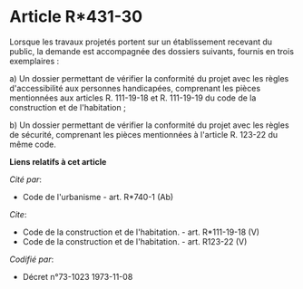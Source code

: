 # Article R*431-30

Lorsque les travaux projetés portent sur un établissement recevant du public, la demande est accompagnée des dossiers
suivants, fournis en trois exemplaires :

a) Un dossier permettant de vérifier la conformité du projet avec les règles d'accessibilité aux personnes handicapées,
comprenant les pièces mentionnées aux articles R. 111-19-18 et R. 111-19-19 du code de la construction et de l'habitation ;

b) Un dossier permettant de vérifier la conformité du projet avec les règles de sécurité, comprenant les pièces mentionnées à
l'article R. 123-22 du même code.

**Liens relatifs à cet article**

_Cité par_:

  - Code de l'urbanisme - art. R*740-1 (Ab)

_Cite_:

  - Code de la construction et de l'habitation. - art. R*111-19-18 (V)
  - Code de la construction et de l'habitation. - art. R123-22 (V)

_Codifié par_:

  - Décret n°73-1023 1973-11-08
